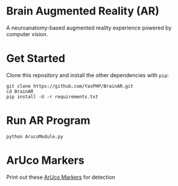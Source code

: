 # Brain Augmented Reality (AR)
A neuroanatomy-based augmented reality experience powered by computer vision.

# Get Started
Clone this repository and install the other dependencies with ```pip```:
```
git clone https://github.com/YasPHP/BrainAR.git
cd BrainAR
pip install -U -r requirements.txt
```

# Run AR Program
```
python ArucoModule.py
```
# ArUco Markers
Print out these [ArUco Markers](https://github.com/YasPHP/BrainAR/tree/main/ArucoMarkers) for detection 
